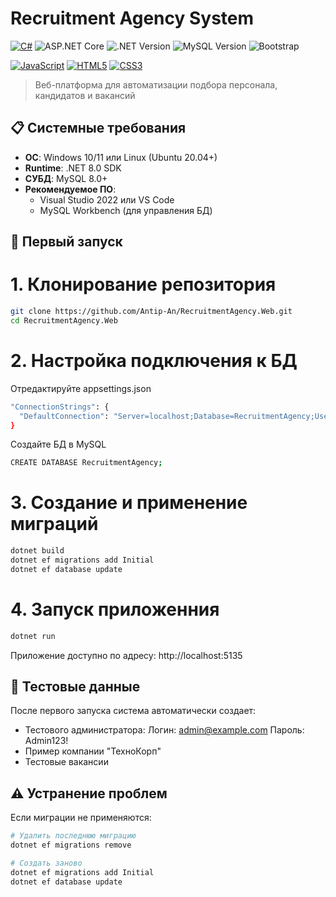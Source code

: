 # Recruitment Agency System
[![C#](https://img.shields.io/badge/C%23-12.0-%23239120?logo=c-sharp)](https://learn.microsoft.com/ru-ru/dotnet/csharp/)
![ASP.NET Core](https://img.shields.io/badge/ASP.NET_Core-8.0-%235C2D91?logo=.net)
![.NET Version](https://img.shields.io/badge/.NET-8.0-blue)
![MySQL Version](https://img.shields.io/badge/MySQL-8.0+-orange)
![Bootstrap](https://img.shields.io/badge/Bootstrap-5.3-%237952B3?logo=bootstrap)

[![JavaScript](https://img.shields.io/badge/JavaScript-ES6-%23F7DF1E?logo=javascript)](https://developer.mozilla.org/ru/docs/Web/JavaScript)
[![HTML5](https://img.shields.io/badge/HTML5-%23E34F26?logo=html5)](https://developer.mozilla.org/ru/docs/Web/HTML)
[![CSS3](https://img.shields.io/badge/CSS3-%231572B6?logo=css3)](https://developer.mozilla.org/ru/docs/Web/CSS)

> Веб-платформа для автоматизации подбора персонала, кандидатов и вакансий

## 📋 Системные требования
- **ОС**: Windows 10/11 или Linux (Ubuntu 20.04+)
- **Runtime**: .NET 8.0 SDK
- **СУБД**: MySQL 8.0+
- **Рекомендуемое ПО**:
  - Visual Studio 2022 или VS Code
  - MySQL Workbench (для управления БД)

## 🚀 Первый запуск

# 1. Клонирование репозитория
```bash
git clone https://github.com/Antip-An/RecruitmentAgency.Web.git
cd RecruitmentAgency.Web
```

# 2. Настройка подключения к БД 

Отредактируйте appsettings.json
```bash
"ConnectionStrings": {
  "DefaultConnection": "Server=localhost;Database=RecruitmentAgency;User=root;Password=ваш_пароль;"
}
```

Создайте БД в MySQL
```bash
CREATE DATABASE RecruitmentAgency;
```

# 3. Создание и применение миграций
```bash
dotnet build
dotnet ef migrations add Initial
dotnet ef database update
```

# 4. Запуск приложенния
```bash
dotnet run
```

Приложение доступно по адресу: http://localhost:5135

## 🔧 Тестовые данные

После первого запуска система автоматически создает:
- Тестового администратора:
  Логин: admin@example.com
  Пароль: Admin123!
- Пример компании "ТехноКорп"
- Тестовые вакансии

## ⚠️ Устранение проблем
Если миграции не применяются:
```bash
# Удалить последнюю миграцию
dotnet ef migrations remove

# Создать заново
dotnet ef migrations add Initial
dotnet ef database update
```
